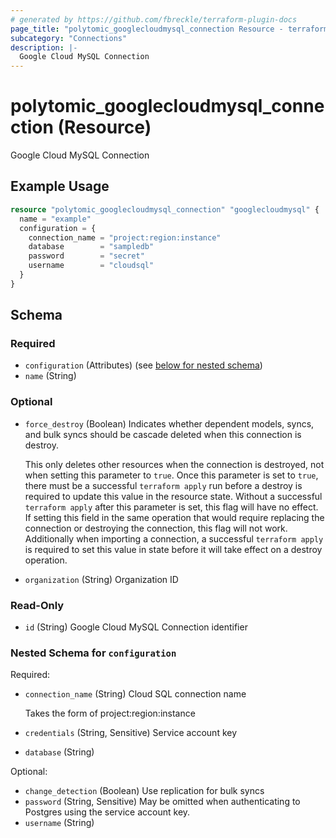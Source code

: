```yaml
---
# generated by https://github.com/fbreckle/terraform-plugin-docs
page_title: "polytomic_googlecloudmysql_connection Resource - terraform-provider-polytomic"
subcategory: "Connections"
description: |-
  Google Cloud MySQL Connection
---
```


# polytomic_googlecloudmysql_connection (Resource)

Google Cloud MySQL Connection

## Example Usage

```terraform
resource "polytomic_googlecloudmysql_connection" "googlecloudmysql" {
  name = "example"
  configuration = {
    connection_name = "project:region:instance"
    database        = "sampledb"
    password        = "secret"
    username        = "cloudsql"
  }
}
```

<!-- schema generated by tfplugindocs -->
## Schema

### Required

- `configuration` (Attributes) (see [below for nested schema](#nestedatt--configuration))
- `name` (String)

### Optional

- `force_destroy` (Boolean) Indicates whether dependent models, syncs, and bulk syncs should be cascade
deleted when this connection is destroy.

  This only deletes other resources when the connection is destroyed, not when
setting this parameter to `true`. Once this parameter is set to `true`, there
must be a successful `terraform apply` run before a destroy is required to
update this value in the resource state. Without a successful `terraform apply`
after this parameter is set, this flag will have no effect. If setting this
field in the same operation that would require replacing the connection or
destroying the connection, this flag will not work. Additionally when importing
a connection, a successful `terraform apply` is required to set this value in
state before it will take effect on a destroy operation.
- `organization` (String) Organization ID

### Read-Only

- `id` (String) Google Cloud MySQL Connection identifier

<a id="nestedatt--configuration"></a>
### Nested Schema for `configuration`

Required:

- `connection_name` (String) Cloud SQL connection name

    Takes the form of project:region:instance
- `credentials` (String, Sensitive) Service account key
- `database` (String)

Optional:

- `change_detection` (Boolean) Use replication for bulk syncs
- `password` (String, Sensitive) May be omitted when authenticating to Postgres using the service account key.
- `username` (String)


